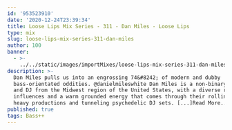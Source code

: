 ```yaml
---
id: '953523910'
date: '2020-12-24T23:39:34'
title: Loose Lips Mix Series - 311 - Dan Miles - Loose Lips
type: mix
slug: loose-lips-mix-series-311-dan-miles
author: 100
banner:
  - >-
    ../../static/images/importMixes/loose-lips-mix-series-311-dan-miles/image3249.jpeg
description: >-
  Dan Miles pulls us into an engrossing 74&#8242; of modern and dubby
  bass-orientated oddities. @danielmileswhite Dan Miles is a non-binary producer
  and DJ from the Midwest region of the United States, with a diverse range of
  influences and a warm grounded energy that comes through their rolling, bass
  heavy productions and tunneling psychedelic DJ sets. [...]Read More...
published: true
tags: Bass++
---
```

